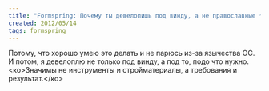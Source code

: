 ```yaml
---
title: "Formspring: Почему ты девелопишь под винду, а не православные *никсы?"
created: 2012/05/14
tags: formspring
---
```


Потому, что хорошо умею это делать и не парюсь из-за язычества ОС. И потом, я девелоплю не только под винду, а под то, подо что нужно. <ко>Значимы не инструменты и стройматериалы, а требования и результат.</ко>
